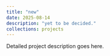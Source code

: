```yaml
---
title: "new"
date: 2025-08-14
description: "yet to be decided."
collections: projects
---
```

Detailed project description goes here.

